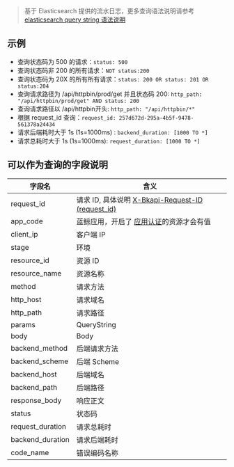> 基于 Elasticsearch 提供的流水日志，更多查询语法说明请参考 [elasticsearch query string 语法说明](https://www.elastic.co/guide/en/elasticsearch/reference/current/query-dsl-query-string-query.html#query-string-syntax)

## 示例

- 查询状态码为 500 的请求：`status: 500`
- 查询状态码非 200 的所有请求：`NOT status:200`
- 查询状态码为 20X 的所有所有请求：`status: 200 OR status: 201 OR status:204`
- 查询请求路径为 /api/httpbin/prod/get 并且状态码 200: `http_path: "/api/httpbin/prod/get" AND status: 200`
- 查询请求路径以 /api/httpbin开头: `http_path: "/api/httpbin/*"`
- 根据 request_id 查询：`request_id: 257d672d-295a-4b5f-9478-561378a24434`
- 请求后端耗时大于 1s (1s=1000ms) : `backend_duration: [1000 TO *]`
- 请求总耗时大于 1s (1s=1000ms): `request_duration: [1000 TO *]`

## 可以作为查询的字段说明

| 字段名 | 含义 |
| ------ | ------ |
| request_id | 请求 ID, 具体说明 [X-Bkapi-Request-ID (request_id)](./request-id.md) |
| app_code | 蓝鲸应用，开启了 [应用认证](./authorization.md)的资源才会有值  |
|  client_ip | 客户端 IP |
| stage  | 环境 |
| resource_id | 资源 ID  |
| resource_name | 资源名称  |
| method | 请求方法 |
| http_host | 请求域名 |
| http_path | 请求路径 |
| params | QueryString |
| body | Body  |
| backend_method | 后端请求方法  |
| backend_scheme  | 后端 Scheme  |
| backend_host  | 后端域名 |
| backend_path |  后端路径 |
| response_body | 响应正文  |
| status |  状态码 |
| request_duration  | 请求总耗时  |
| backend_duration | 请求后端耗时  |
| code_name  | 错误编码名称  |
